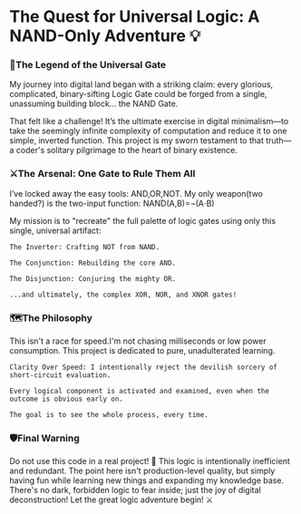 # The Quest for Universal Logic: A NAND-Only Adventure 💡

### 📜The Legend of the Universal Gate

My journey into digital land began with a striking claim: every glorious, complicated, binary-sifting Logic Gate could be forged from a single, unassuming building block... the NAND Gate.

That felt like a challenge! It’s the ultimate exercise in digital minimalism—to take the seemingly infinite complexity of computation and reduce it to one simple, inverted function. This project is my sworn testament to that truth—a coder's solitary pilgrimage to the heart of binary existence.

### ⚔️The Arsenal: One Gate to Rule Them All

I’ve locked away the easy tools: AND,OR,NOT. My only weapon(two handed?) is the two-input function:
NAND(A,B)=¬(A⋅B)

My mission is to "recreate" the full palette of logic gates using only this single, universal artifact:

    The Inverter: Crafting NOT from NAND.

    The Conjunction: Rebuilding the core AND.

    The Disjunction: Conjuring the mighty OR.

    ...and ultimately, the complex XOR, NOR, and XNOR gates!

### 🗺️The Philosophy

This isn't a race for speed.I'm not chasing milliseconds or low power consumption. This project is dedicated to pure, unadulterated learning.

    Clarity Over Speed: I intentionally reject the devilish sorcery of short-circuit evaluation.  
    
    Every logical component is activated and examined, even when the outcome is obvious early on.  

    The goal is to see the whole process, every time.

### 🛡️Final Warning

Do not use this code in a real project! 🛑 This logic is intentionally inefficient and redundant. The point here isn't production-level quality, but simply having fun while learning new things and expanding my knowledge base. There's no dark, forbidden logic to fear inside; just the joy of digital deconstruction! Let the great logic adventure begin! ⚔️